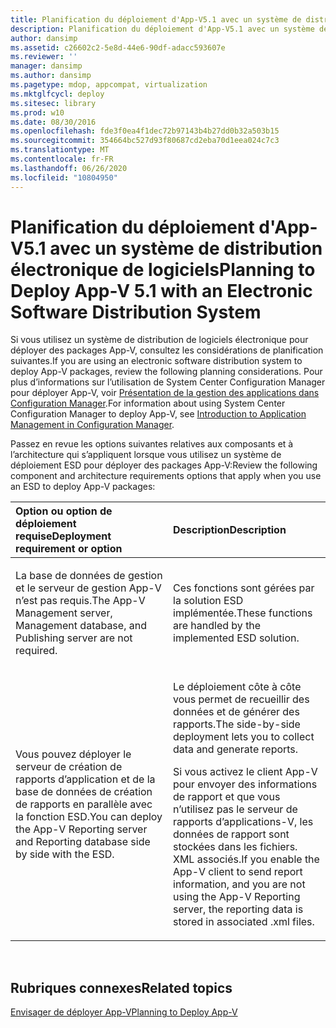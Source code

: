 ```yaml
---
title: Planification du déploiement d'App-V5.1 avec un système de distribution électronique de logiciels
description: Planification du déploiement d'App-V5.1 avec un système de distribution électronique de logiciels
author: dansimp
ms.assetid: c26602c2-5e8d-44e6-90df-adacc593607e
ms.reviewer: ''
manager: dansimp
ms.author: dansimp
ms.pagetype: mdop, appcompat, virtualization
ms.mktglfcycl: deploy
ms.sitesec: library
ms.prod: w10
ms.date: 08/30/2016
ms.openlocfilehash: fde3f0ea4f1dec72b97143b4b27dd0b32a503b15
ms.sourcegitcommit: 354664bc527d93f80687cd2eba70d1eea024c7c3
ms.translationtype: MT
ms.contentlocale: fr-FR
ms.lasthandoff: 06/26/2020
ms.locfileid: "10804950"
---
```

# <span data-ttu-id="8bfbe-103">Planification du déploiement d'App-V5.1 avec un système de distribution électronique de logiciels</span><span class="sxs-lookup"><span data-stu-id="8bfbe-103">Planning to Deploy App-V 5.1 with an Electronic Software Distribution System</span></span>


<span data-ttu-id="8bfbe-104">Si vous utilisez un système de distribution de logiciels électronique pour déployer des packages App-V, consultez les considérations de planification suivantes.</span><span class="sxs-lookup"><span data-stu-id="8bfbe-104">If you are using an electronic software distribution system to deploy App-V packages, review the following planning considerations.</span></span> <span data-ttu-id="8bfbe-105">Pour plus d’informations sur l’utilisation de System Center Configuration Manager pour déployer App-V, voir [Présentation de la gestion des applications dans Configuration Manager](https://go.microsoft.com/fwlink/?LinkId=281816).</span><span class="sxs-lookup"><span data-stu-id="8bfbe-105">For information about using System Center Configuration Manager to deploy App-V, see [Introduction to Application Management in Configuration Manager](https://go.microsoft.com/fwlink/?LinkId=281816).</span></span>

<span data-ttu-id="8bfbe-106">Passez en revue les options suivantes relatives aux composants et à l’architecture qui s’appliquent lorsque vous utilisez un système de déploiement ESD pour déployer des packages App-V:</span><span class="sxs-lookup"><span data-stu-id="8bfbe-106">Review the following component and architecture requirements options that apply when you use an ESD to deploy App-V packages:</span></span>

<table>
<colgroup>
<col width="50%" />
<col width="50%" />
</colgroup>
<thead>
<tr class="header">
<th align="left"><span data-ttu-id="8bfbe-107">Option ou option de déploiement requise</span><span class="sxs-lookup"><span data-stu-id="8bfbe-107">Deployment requirement or option</span></span></th>
<th align="left"><span data-ttu-id="8bfbe-108">Description</span><span class="sxs-lookup"><span data-stu-id="8bfbe-108">Description</span></span></th>
</tr>
</thead>
<tbody>
<tr class="odd">
<td align="left"><p><span data-ttu-id="8bfbe-109">La base de données de gestion et le serveur de gestion App-V n’est pas requis.</span><span class="sxs-lookup"><span data-stu-id="8bfbe-109">The App-V Management server, Management database, and Publishing server are not required.</span></span></p></td>
<td align="left"><p><span data-ttu-id="8bfbe-110">Ces fonctions sont gérées par la solution ESD implémentée.</span><span class="sxs-lookup"><span data-stu-id="8bfbe-110">These functions are handled by the implemented ESD solution.</span></span></p></td>
</tr>
<tr class="even">
<td align="left"><p><span data-ttu-id="8bfbe-111">Vous pouvez déployer le serveur de création de rapports d’application et de la base de données de création de rapports en parallèle avec la fonction ESD.</span><span class="sxs-lookup"><span data-stu-id="8bfbe-111">You can deploy the App-V Reporting server and Reporting database side by side with the ESD.</span></span></p></td>
<td align="left"><p><span data-ttu-id="8bfbe-112">Le déploiement côte à côte vous permet de recueillir des données et de générer des rapports.</span><span class="sxs-lookup"><span data-stu-id="8bfbe-112">The side-by-side deployment lets you to collect data and generate reports.</span></span></p>
<p><span data-ttu-id="8bfbe-113">Si vous activez le client App-V pour envoyer des informations de rapport et que vous n’utilisez pas le serveur de rapports d’applications-V, les données de rapport sont stockées dans les fichiers. XML associés.</span><span class="sxs-lookup"><span data-stu-id="8bfbe-113">If you enable the App-V client to send report information, and you are not using the App-V Reporting server, the reporting data is stored in associated .xml files.</span></span></p></td>
</tr>
</tbody>
</table>

 






## <span data-ttu-id="8bfbe-114">Rubriques connexes</span><span class="sxs-lookup"><span data-stu-id="8bfbe-114">Related topics</span></span>


[<span data-ttu-id="8bfbe-115">Envisager de déployer App-V</span><span class="sxs-lookup"><span data-stu-id="8bfbe-115">Planning to Deploy App-V</span></span>](planning-to-deploy-app-v51.md)

 

 





